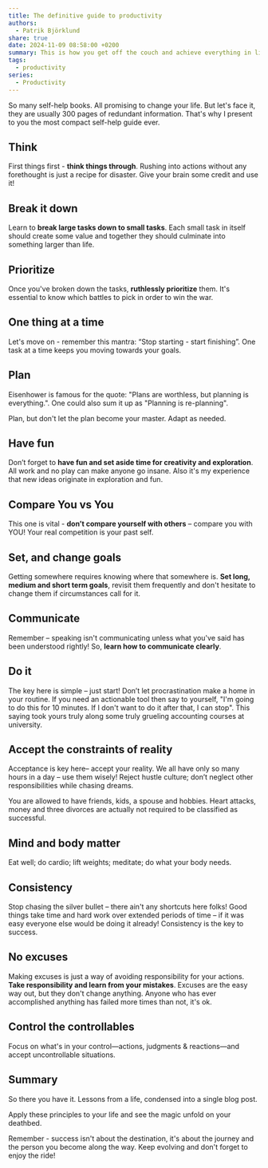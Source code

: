 ```yaml
---
title: The definitive guide to productivity
authors:
  - Patrik Björklund
share: true
date: 2024-11-09 08:58:00 +0200
summary: This is how you get off the couch and achieve everything in life. A step by step guide.
tags:
  - productivity
series:
  - Productivity
---
```

So many self-help books. All promising to change your life. But let's face it, they are usually 300 pages of redundant information. That's why I present to you the most compact self-help guide ever.

## Think

First things first - **think things through**. Rushing into actions without any forethought is just a recipe for disaster. Give your brain some credit and use it!

## Break it down

Learn to **break large tasks down to small tasks**. Each small task in itself should create some value and together they should culminate into something larger than life.

## Prioritize

Once you've broken down the tasks, **ruthlessly prioritize** them. It's essential to know which battles to pick in order to win the war.

## One thing at a time

Let's move on - remember this mantra: “Stop starting - start finishing”. One task at a time keeps you moving towards your goals. 

## Plan

Eisenhower is famous for the quote: "Plans are worthless, but planning is everything.". One could also sum it up as "Planning is re-planning". 

Plan, but don't let the plan become your master. Adapt as needed.

## Have fun

Don’t forget to **have fun and set aside time for creativity and exploration**. All work and no play can make anyone go insane. Also it's my experience that new ideas originate in exploration and fun.

## Compare You vs You 

This one is vital - **don’t compare yourself with others** – compare you with YOU! Your real competition is your past self.

## Set, and change goals 

Getting somewhere requires knowing where that somewhere is. **Set long, medium and short term goals**, revisit them frequently and don't hesitate to change them if circumstances call for it.

## Communicate 

Remember – speaking isn't communicating unless what you've said has been understood rightly! So, **learn how to communicate clearly**.

## Do it 

The key here is simple – just start! Don’t let procrastination make a home in your routine. If you need an actionable tool then say to yourself, "I'm going to do this for 10 minutes. If I don't want to do it after that, I can stop". This saying took yours truly along some truly grueling accounting courses at university.

## Accept the constraints of reality 

Acceptance is key here– accept your reality. We all have only so many hours in a day – use them wisely! Reject hustle culture; don’t neglect other responsibilities while chasing dreams.

You are allowed to have friends, kids, a spouse and hobbies. Heart attacks, money and three divorces are actually not required to be classified as successful.

## Mind and body matter 

Eat well; do cardio; lift weights; meditate; do what your body needs.

## Consistency

Stop chasing the silver bullet – there ain't any shortcuts here folks! Good things take time and hard work over extended periods of time – if it was easy everyone else would be doing it already! Consistency is the key to success. 

## No excuses

Making excuses is just a way of avoiding responsibility for your actions. **Take responsibility and learn from your mistakes**. Excuses are the easy way out, but they don't change anything. Anyone who has ever accomplished anything has failed more times than not, it's ok.

## Control the controllables
Focus on what's in your control—actions, judgments & reactions—and accept uncontrollable situations.

## Summary
So there you have it. Lessons from a life, condensed into a single blog post. 

Apply these principles to your life and see the magic unfold on your deathbed. 

Remember - success isn't about the destination, it's about the journey and the person you become along the way. Keep evolving and don't forget to enjoy the ride!
